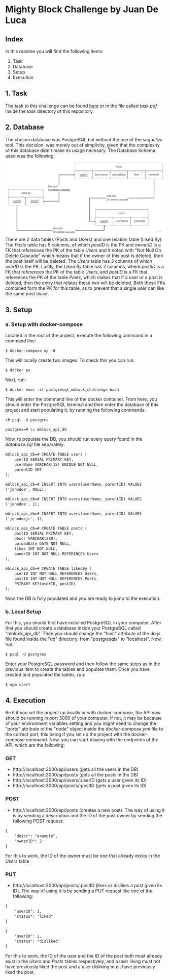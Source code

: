 # Mighty Block Challenge by Juan De Luca

## Index

In this readme you will find the following items:
1. Task
1. Database
1. Setup
1. Execution

## 1. Task

The task to this challenge can be found [here](./task/task.pdf) or in the file called _task.pdf_ inside the _task_ directory of this repository.

## 2. Database

The chosen database was PostgreSQL but without the use of the _sequelize_ tool. This decision. was merely out of simplicity, given that the complexity of this database didn't make its usage necesary.
The Database Schema used was the following:
![DB Schema](./db/db_schema.jpg)
There are 2 data tables (Posts and Users) and one relation table (Liked By).
The _Posts_ table has 5 columns, of which _postID_ is the PK and _ownerID_ is a FK that references the PK of the table _Users_ and it noted with "Not Null On Delete Cascade" which means that if the owner of this post is deleted, then the post itself will be deleted.
The _Users_ table has 3 columns of which _userID_ is the PK.
Lastly, the _Liked By_ table has 2 columns, where _postID_ is a FK that references the PK of the table _Users_, and _postID_ is a FK that references the PK of the table _Posts_, which makes that if a user or a post is deleted, then the entry that relates these two will be deleted. Both these FKs combined form the PK for this table, as to prevent that a single user can like the same post twice.

## 3. Setup

### a. Setup with docker-compose

Located in the root of the project, execute the following command in a command line:

```
$ docker-compose up -d
```

This will locally create two images. To check this you can run:

```
$ docker ps
```

Next, run:

```
$ docker exec -it postgresql_mblock_challenge bash
```

This will enter the command line of the docker container. From here, you should enter the PostgreSQL terminal and then enter the database of this project and start populating it, by running the following commands:

```
/# psql -U postgres
```

```
postgres=# \c mblock_api_db
```

Now, to populate the DB, you should run every query found in the _database.sql_ file separately:

```
mblock_api_db=# CREATE TABLE users (
    userID SERIAL PRIMARY KEY,
    userName VARCHAR(15) UNIQUE NOT NULL,
    parentID INT
);
```

```
mblock_api_db=# INSERT INTO users(userName, parentID) VALUES ('johndoe', NULL);
```

```
mblock_api_db=# INSERT INTO users(userName, parentID) VALUES ('janedoe', 1);
```

```
mblock_api_db=# INSERT INTO users(userName, parentID) VALUES ('johndoejr', 1);
```

```
mblock_api_db=# CREATE TABLE posts (
    postID SERIAL PRIMARY KEY,
    descr VARCHAR(280),
    uploadDate DATE NOT NULL,
    likes INT NOT NULL,
    ownerID INT NOT NULL REFERENCES Users
);
```

```
mblock_api_db=# CREATE TABLE likedBy (
    userID INT NOT NULL REFERENCES Users,
    postID INT NOT NULL REFERENCES Posts,
    PRIMARY KEY(userID, postID)
);
```

Now, the DB is fully populated and you are ready to jump to the execution.

### b. Local Setup

For this, you should first have installed PostgreSQL in your computer.
After that you should create a database inside your PostgreSQL called "mblock_api_db".
Then you should change the "host" attribute of the _db.js_ file found inside the "db" directory, from "postgresqls" to "localhost".
Now, run:


```
$ psql -U postgres
```

Enter your PostgreSQL password and then follow the same steps as in the previous item to create the tables and populate them.
Once you have created and populated the tables, run:

```
$ npm start
```

## 4. Execution

Be it if you set the project up locally or with docker-compose, the API now should be running in port 3000 of your computer. If not, it may be because of your environment variables setting and you might need to change the "ports" attribute of the "node" object inside the _docker-compose.yml_ file to the correct port, this being if you set up the project with the docker-compose command.
Now, you can start playing with the endpoints of the API, which are the following:

### GET

* http://localhost:3000/api/users (gets all the users in the DB)
* http://localhost:3000/api/posts (gets all the posts in the DB)
* http://localhost:3000/api/users/:userID (gets a user given its ID)
* http://localhost:3000/api/posts/:postID (gets a post given its ID)

### POST

* http://localhost:3000/api/posts (creates a new post). The way of using it is by sending a description and the ID of the post owner by sending the following POST request:

```
{
	"descr": "example",
	"ownerID": 2
}
```

For this to work, the ID of the owner must be one that already exists in the _Users_ table

### PUT

* http://localhost:3000/api/posts/:postID (likes or dislikes a post given its ID). The way of using it is by sending a PUT request like one of the following:

```
{
	"userID": 1,
	"status": "liked"
}
```

```
{
	"userID": 2,
	"status": "disliked"
}
```

For this to work, the ID of the user and the ID of the post both must already exist in the _Users_ and _Posts_ tables respectively, and a user liking must not have previously liked the post and a user disliking must have previously liked the post.